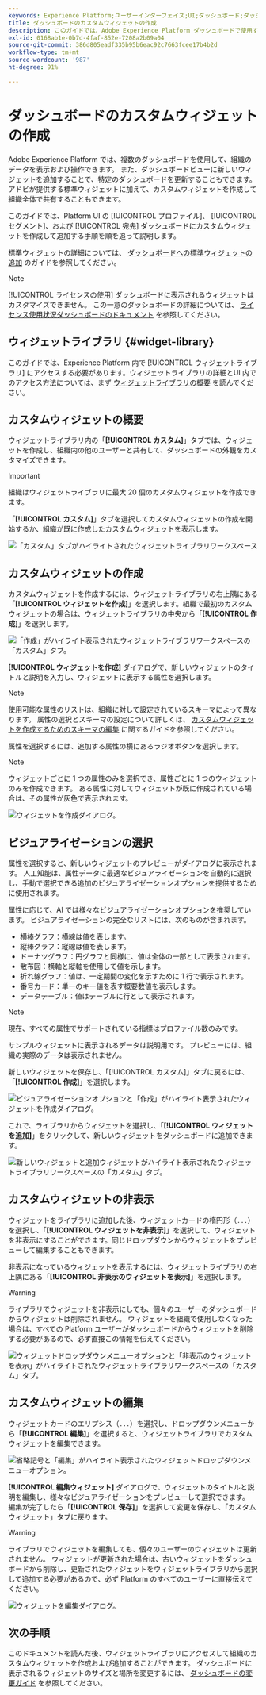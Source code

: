 ```yaml
---
keywords: Experience Platform;ユーザーインターフェイス;UI;ダッシュボード;ダッシュボード;プロファイル;セグメント;宛先;ライセンス使用;ウィジェット;指標;
title: ダッシュボードのカスタムウィジェットの作成
description: このガイドでは、Adobe Experience Platform ダッシュボードで使用するカスタムウィジェットの作成手順を説明します。
exl-id: 0168ab1e-0b7d-4faf-852e-7208a2b09a04
source-git-commit: 386d805eadf335b95b6eac92c7663fcee17b4b2d
workflow-type: tm+mt
source-wordcount: '987'
ht-degree: 91%

---
```


# ダッシュボードのカスタムウィジェットの作成

Adobe Experience Platform では、複数のダッシュボードを使用して、組織のデータを表示および操作できます。 また、ダッシュボードビューに新しいウィジェットを追加することで、特定のダッシュボードを更新することもできます。アドビが提供する標準ウィジェットに加えて、カスタムウィジェットを作成して組織全体で共有することもできます。

このガイドでは、Platform UI の [!UICONTROL プロファイル]、 [!UICONTROL セグメント]、および [!UICONTROL 宛先] ダッシュボードにカスタムウィジェットを作成して追加する手順を順を追って説明します。

標準ウィジェットの詳細については、 [ダッシュボードへの標準ウィジェットの追加](standard-widgets.md) のガイドを参照してください。

>[!NOTE]
>
>[!UICONTROL ライセンスの使用] ダッシュボードに表示されるウィジェットはカスタマイズできません。 この一意のダッシュボードの詳細については、 [ライセンス使用状況ダッシュボードのドキュメント](../guides/license-usage.md) を参照してください。

## ウィジェットライブラリ {#widget-library}

このガイドでは、Experience Platform 内で [!UICONTROL ウィジェットライブラリ] にアクセスする必要があります。ウィジェットライブラリの詳細とUI 内でのアクセス方法については、まず [ウィジェットライブラリの概要](widget-library.md) を読んでください。

## カスタムウィジェットの概要

ウィジェットライブラリ内の「**[!UICONTROL カスタム]**」タブでは、ウィジェットを作成し、組織内の他のユーザーと共有して、ダッシュボードの外観をカスタマイズできます。

>[!IMPORTANT]
>
>組織はウィジェットライブラリに最大 20 個のカスタムウィジェットを作成できます。

「**[!UICONTROL カスタム]**」タブを選択してカスタムウィジェットの作成を開始するか、組織が既に作成したカスタムウィジェットを表示します。

![「カスタム」タブがハイライトされたウィジェットライブラリワークスペース](../images/customization/custom-widgets.png)

## カスタムウィジェットの作成

カスタムウィジェットを作成するには、ウィジェットライブラリの右上隅にある「**[!UICONTROL ウィジェットを作成]**」を選択します。組織で最初のカスタムウィジェットの場合は、ウィジェットライブラリの中央から「**[!UICONTROL 作成]**」を選択します。

![「作成」がハイライト表示されたウィジェットライブラリワークスペースの「カスタム」タブ。](../images/customization/create-widget.png)

**[!UICONTROL ウィジェットを作成]** ダイアログで、新しいウィジェットのタイトルと説明を入力し、ウィジェットに表示する属性を選択します。

>[!NOTE]
>
>使用可能な属性のリストは、組織に対して設定されているスキーマによって異なります。 属性の選択とスキーマの設定について詳しくは、 [カスタムウィジェットを作成するためのスキーマの編集](edit-schema.md) に関するガイドを参照してください。

属性を選択するには、追加する属性の横にあるラジオボタンを選択します。

>[!NOTE]
>
>ウィジェットごとに 1 つの属性のみを選択でき、属性ごとに 1 つのウィジェットのみを作成できます。 ある属性に対してウィジェットが既に作成されている場合は、その属性が灰色で表示されます。

![ウィジェットを作成ダイアログ。](../images/customization/create-widget-dialog.png)

## ビジュアライゼーションの選択

属性を選択すると、新しいウィジェットのプレビューがダイアログに表示されます。 人工知能は、属性データに最適なビジュアライゼーションを自動的に選択し、手動で選択できる追加のビジュアライゼーションオプションを提供するために使用されます。

属性に応じて、AI では様々なビジュアライゼーションオプションを推奨しています。 ビジュアライゼーションの完全なリストには、次のものが含まれます。

* 横棒グラフ：横線は値を表します。
* 縦棒グラフ：縦線は値を表します。
* ドーナツグラフ：円グラフと同様に、値は全体の一部として表示されます。
* 散布図：横軸と縦軸を使用して値を示します。
* 折れ線グラフ：値は、一定期間の変化を示すために 1 行で表示されます。
* 番号カード：単一のキー値を表す概要数値を表示します。
* データテーブル：値はテーブルに行として表示されます。

>[!NOTE]
>
>現在、すべての属性でサポートされている指標はプロファイル数のみです。
>
>サンプルウィジェットに表示されるデータは説明用です。 プレビューには、組織の実際のデータは表示されません。

新しいウィジェットを保存し、「[!UICONTROL カスタム]」タブに戻るには、「**[!UICONTROL 作成]**」を選択します。

![ビジュアライゼーションオプションと「作成」がハイライト表示されたウィジェットを作成ダイアログ。](../images/customization/create-widget-select-attribute.png)

これで、ライブラリからウィジェットを選択し、「**[!UICONTROL ウィジェットを追加]**」をクリックして、新しいウィジェットをダッシュボードに追加できます。

![新しいウィジェットと追加ウィジェットがハイライト表示されたウィジェットライブラリワークスペースの「カスタム」タブ。](../images/customization/custom-widgets-new.png)

## カスタムウィジェットの非表示

ウィジェットをライブラリに追加した後、ウィジェットカードの楕円形（`...`）を選択し、「**[!UICONTROL ウィジェットを非表示]**」を選択して、ウィジェットを非表示にすることができます。同じドロップダウンからウィジェットをプレビューして編集することもできます。

非表示になっているウィジェットを表示するには、ウィジェットライブラリの右上隅にある「**[!UICONTROL 非表示のウィジェットを表示]**」を選択します。

>[!WARNING]
>
>ライブラリでウィジェットを非表示にしても、個々のユーザーのダッシュボードからウィジェットは削除されません。 ウィジェットを組織で使用しなくなった場合は、すべての Platform ユーザーがダッシュボードからウィジェットを削除する必要があるので、必ず直接この情報を伝えてください。

![ウィジェットドロップダウンメニューオプションと「非表示のウィジェットを表示」がハイライトされたウィジェットライブラリワークスペースの「カスタム」タブ。](../images/customization/hide-widget.png)

## カスタムウィジェットの編集

ウィジェットカードのエリプシス（`...`）を選択し、ドロップダウンメニューから「**[!UICONTROL 編集]**」を選択すると、ウィジェットライブラリでカスタムウィジェットを編集できます。

![省略記号と「編集」がハイライト表示されたウィジェットドロップダウンメニューオプション。](../images/customization/custom-widget-edit.png)

**[!UICONTROL 編集ウィジェット]** ダイアログで、ウィジェットのタイトルと説明を編集し、様々なビジュアライゼーションをプレビューして選択できます。 編集が完了したら「**[!UICONTROL 保存]**」を選択して変更を保存し、「カスタムウィジェット」タブに戻ります。

>[!WARNING]
>
>ライブラリでウィジェットを編集しても、個々のユーザーのウィジェットは更新されません。 ウィジェットが更新された場合は、古いウィジェットをダッシュボードから削除し、更新されたウィジェットをウィジェットライブラリから選択して追加する必要があるので、必ず Platform のすべてのユーザーに直接伝えてください。

![ウィジェットを編集ダイアログ。](../images/customization/edit-widget.png)

## 次の手順

このドキュメントを読んだ後、ウィジェットライブラリにアクセスして組織のカスタムウィジェットを作成および追加することができます。 ダッシュボードに表示されるウィジェットのサイズと場所を変更するには、 [ダッシュボードの変更ガイド](modify.md) を参照してください。
